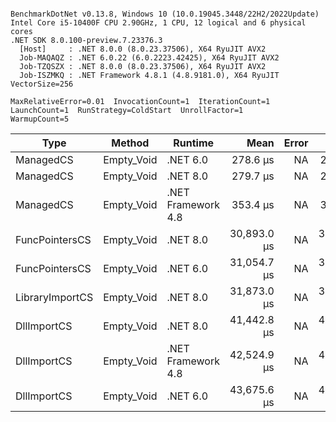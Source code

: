 ```

BenchmarkDotNet v0.13.8, Windows 10 (10.0.19045.3448/22H2/2022Update)
Intel Core i5-10400F CPU 2.90GHz, 1 CPU, 12 logical and 6 physical cores
.NET SDK 8.0.100-preview.7.23376.3
  [Host]     : .NET 8.0.0 (8.0.23.37506), X64 RyuJIT AVX2
  Job-MAQAQZ : .NET 6.0.22 (6.0.2223.42425), X64 RyuJIT AVX2
  Job-TZQSZX : .NET 8.0.0 (8.0.23.37506), X64 RyuJIT AVX2
  Job-ISZMKQ : .NET Framework 4.8.1 (4.8.9181.0), X64 RyuJIT VectorSize=256

MaxRelativeError=0.01  InvocationCount=1  IterationCount=1  
LaunchCount=1  RunStrategy=ColdStart  UnrollFactor=1  
WarmupCount=5  

```
| Type            | Method     | Runtime            | Mean        | Error | Median      | Min         | Max         | Allocated |
|---------------- |----------- |------------------- |------------:|------:|------------:|------------:|------------:|----------:|
| ManagedCS       | Empty_Void | .NET 6.0           |    278.6 μs |    NA |    278.6 μs |    278.6 μs |    278.6 μs |     640 B |
| ManagedCS       | Empty_Void | .NET 8.0           |    279.7 μs |    NA |    279.7 μs |    279.7 μs |    279.7 μs |     400 B |
| ManagedCS       | Empty_Void | .NET Framework 4.8 |    353.4 μs |    NA |    353.4 μs |    353.4 μs |    353.4 μs |         - |
| FuncPointersCS  | Empty_Void | .NET 8.0           | 30,893.0 μs |    NA | 30,893.0 μs | 30,893.0 μs | 30,893.0 μs |     400 B |
| FuncPointersCS  | Empty_Void | .NET 6.0           | 31,054.7 μs |    NA | 31,054.7 μs | 31,054.7 μs | 31,054.7 μs |     640 B |
| LibraryImportCS | Empty_Void | .NET 8.0           | 31,873.0 μs |    NA | 31,873.0 μs | 31,873.0 μs | 31,873.0 μs |     400 B |
| DllImportCS     | Empty_Void | .NET 8.0           | 41,442.8 μs |    NA | 41,442.8 μs | 41,442.8 μs | 41,442.8 μs |     400 B |
| DllImportCS     | Empty_Void | .NET Framework 4.8 | 42,524.9 μs |    NA | 42,524.9 μs | 42,524.9 μs | 42,524.9 μs |         - |
| DllImportCS     | Empty_Void | .NET 6.0           | 43,675.6 μs |    NA | 43,675.6 μs | 43,675.6 μs | 43,675.6 μs |     640 B |
